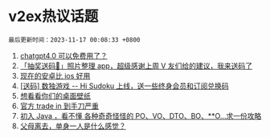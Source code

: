 # v2ex热议话题

`最后更新时间：2023-11-17 00:08:33 +0800`

1. [chatgpt4.0 可以免费用了？](https://www.v2ex.com/t/992441)
1. [「抽奖送码🎁」照片整理 app，超级感谢上周 V 友们给的建议，我来送码了](https://www.v2ex.com/t/992356)
1. [现在的安卓比 ios 好用](https://www.v2ex.com/t/992320)
1. [[送码] 数独游戏 -- Hi Sudoku 上线，送一些终身会员和订阅兑换码](https://www.v2ex.com/t/992373)
1. [想看看你们的桌面壁纸](https://www.v2ex.com/t/992334)
1. [官方 trade in 到手刀严重](https://www.v2ex.com/t/992388)
1. [初入 Java ，看不懂 各种奇奇怪怪的 PO、VO、DTO、BO、**O…求一份攻略](https://www.v2ex.com/t/992296)
1. [父母离去，单身一人是什么感觉？](https://www.v2ex.com/t/992342)

